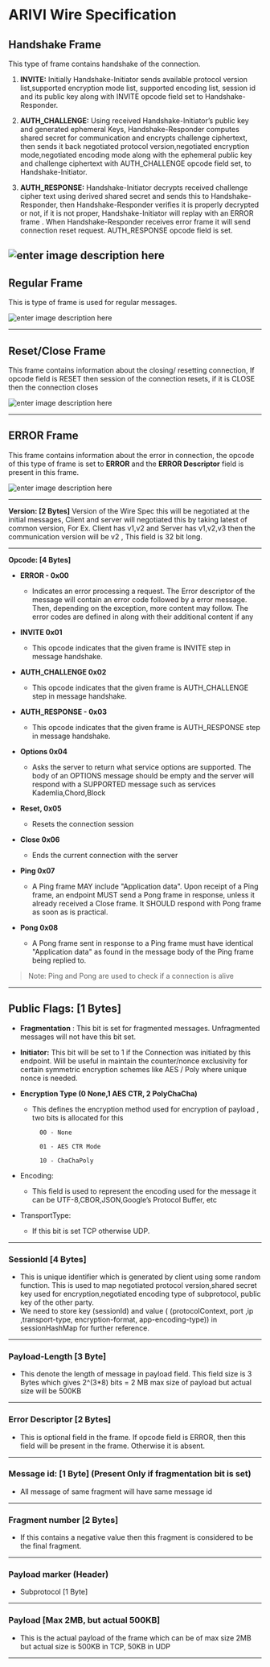 # ARIVI Wire Specification 

## Handshake Frame

This type of frame contains handshake of the connection.

 1. **INVITE:** Initially Handshake-Initiator sends available protocol version list,supported encryption mode list, supported encoding list, session id and its public key along with INVITE opcode field set to Handshake-Responder.
    
2.  **AUTH_CHALLENGE:** Using received Handshake-Initiator’s public key and generated ephemeral Keys, Handshake-Responder computes shared secret for communication and encrypts challenge ciphertext, then sends it back negotiated protocol version,negotiated encryption mode,negotiated encoding mode along with the ephemeral public key and challenge ciphertext with AUTH_CHALLENGE opcode field set, to Handshake-Initiator.
    
3.  **AUTH_RESPONSE:** Handshake-Initiator decrypts received challenge cipher text using derived shared secret and sends this to Handshake-Responder, then Handshake-Responder verifies it is properly decrypted or not, if it is not proper, Handshake-Initiator  will replay with an ERROR frame . When Handshake-Responder receives error frame it will send connection reset request. AUTH_RESPONSE opcode field is set.

![enter image description here](https://user-images.githubusercontent.com/8463082/38079498-ab7d8622-335c-11e8-8007-7f12502346cb.png)
---

## Regular Frame

This is type of frame is used for regular messages. 



![enter image description here](https://user-images.githubusercontent.com/8463082/38079499-abb8228c-335c-11e8-90a2-5c85fae7b72e.png)

---

## Reset/Close Frame

This frame contains information about the closing/ resetting connection, If opcode field is RESET then session of the connection resets, if it is CLOSE then the connection closes



![enter image description here](https://user-images.githubusercontent.com/8463082/38079500-abfbf3cc-335c-11e8-9a4d-8d9d6a58f196.png)


---
## ERROR Frame


This frame contains information about the error in connection, the opcode of this type of frame is set to **ERROR** and the **ERROR Descriptor** field is present in this frame. 



![enter image description here](https://user-images.githubusercontent.com/8463082/38079496-ab3a887c-335c-11e8-897d-1390072c1687.png)

---



**Version: \[2 Bytes\]**
	 Version of the Wire Spec this will be negotiated at the initial messages, Client and server will negotiated this by taking latest of common version, For Ex. Client has v1,v2 and Server has v1,v2,v3 then the communication version will be v2 , This field is 32 bit long.

---
**Opcode: \[4 Bytes\]**

 - **ERROR - 0x00**
	-   Indicates an error processing a request. The Error descriptor of the message will contain an error code followed by a error message. Then, depending on the exception, more content may follow. The error codes are defined in along with their additional content if any
    
-   **INVITE 0x01**
	-   This opcode indicates that the given frame is INVITE step in message handshake.
    

-   **AUTH_CHALLENGE 0x02**
  
	-   This opcode indicates that the given frame is AUTH_CHALLENGE step in message handshake.
    
-   **AUTH_RESPONSE - 0x03**
	-   This opcode indicates that the given frame is AUTH_RESPONSE step in message handshake.
    
-   **Options 0x04**
	-   Asks the server to return what service options are supported. The body of an OPTIONS message should be empty and the server will respond with a SUPPORTED message such as services Kademlia,Chord,Block
    

-   **Reset, 0x05**
 
	-   Resets the connection session
    

-   **Close 0x06**
    -   Ends the current connection with the server
    

-   **Ping 0x07**
   
	-   A Ping frame MAY include "Application data". Upon receipt of a Ping frame, an endpoint MUST send a Pong frame in response, unless it already received a Close frame. It SHOULD respond with Pong frame as soon as is practical.
    
-   **Pong 0x08**
   
	-   A Pong frame sent in response to a Ping frame must have identical  
    "Application data" as found in the message body of the Ping frame  
    being replied to.
    

> Note: Ping and Pong are used to check if a connection is alive
----

## Public Flags: \[1 Bytes\]

-   **Fragmentation** : This bit is set for fragmented messages. Unfragmented messages will not have this bit set.
    
-   **Initiator:** This bit will be set to 1 if the Connection was initiated by this endpoint. Will be useful in maintain the counter/nonce exclusivity for certain symmetric encryption schemes like AES / Poly where unique nonce is needed.
    
-   **Encryption  Type (0 None,1 AES CTR, 2 PolyChaCha)**
	- This defines the encryption method used for encryption of payload , two bits is allocated for this

			00 - None

			01 - AES CTR Mode

			10 - ChaChaPoly

  

-   Encoding: 
	- This field is used to represent the encoding used for the message it can be UTF-8,CBOR,JSON,Google’s Protocol Buffer, etc
    

  

-   TransportType:
	-  If this bit is set TCP otherwise UDP.

---

### SessionId  \[4 Bytes\] 

 - This is unique identifier which is generated by client using some random function. This is used to map negotiated protocol version,shared secret key used for encryption,negotiated encoding type of subprotocol, public key of the other party.
 - We need to store key (sessionId) and value ( (protocolContext, port ,ip ,transport-type, encryption-format, app-encoding-type)) in sessionHashMap for further reference.

---


### Payload-Length \[3 Byte\] 

 -  This denote the length of message in payload field. This field size is 3 Bytes which gives 2^(3*8) bits = 2 MB max size of payload but actual size will be 500KB

  ---
  
  

### Error Descriptor \[2 Bytes\]

 -  This is optional field in the frame. If opcode field is ERROR, then this field will be present in the frame. Otherwise it is absent.

---
  
  
  

### Message id: \[1 Byte\] (Present Only if fragmentation bit is set) 
- All message of same fragment will have same message id

  
---

### Fragment number \[2 Bytes\]

- If this contains a negative value then this fragment is considered to be the final fragment.

---

### Payload marker (Header)
- Subprotocol \[1 Byte\]

 ---
 
### Payload  \[Max 2MB, but actual 500KB\]

- This is the actual payload of the frame which can be of max size 2MB but actual size is 500KB in TCP, 50KB in UDP

---
